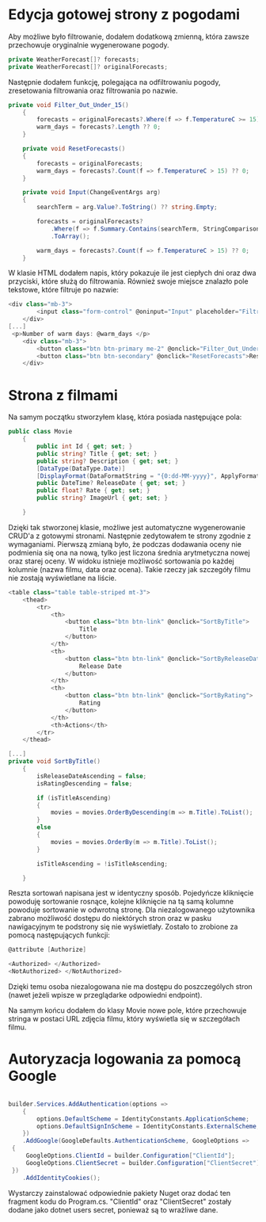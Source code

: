 # Edycja gotowej strony z pogodami

Aby możliwe było filtrowanie, dodałem dodatkową zmienną, która zawsze przechowuje oryginalnie wygenerowane pogody.
```C#
private WeatherForecast[]? forecasts;
private WeatherForecast[]? originalForecasts;
```
Następnie dodałem funkcję, polegająca na odfiltrowaniu pogody, zresetowania filtrowania oraz filtrowania po nazwie.
```C#
private void Filter_Out_Under_15()
    {
        forecasts = originalForecasts?.Where(f => f.TemperatureC >= 15).ToArray();
        warm_days = forecasts?.Length ?? 0;
    }

    private void ResetForecasts()
    {
        forecasts = originalForecasts;
        warm_days = forecasts?.Count(f => f.TemperatureC > 15) ?? 0;
    }

    private void Input(ChangeEventArgs arg)
    {
        searchTerm = arg.Value?.ToString() ?? string.Empty;

        forecasts = originalForecasts?
            .Where(f => f.Summary.Contains(searchTerm, StringComparison.OrdinalIgnoreCase))
            .ToArray();

        warm_days = forecasts?.Count(f => f.TemperatureC > 15) ?? 0;
    }
```

W klasie HTML dodałem napis, który pokazuje ile jest ciepłych dni oraz dwa przyciski, które służą do filtrowania. Również swoje miejsce znalazło pole tekstowe, które filtruje po nazwie:
```C#
<div class="mb-3">
        <input class="form-control" @oninput="Input" placeholder="Filtruj po nazwie (Summary)" />
    </div>
[...]
 <p>Number of warm days: @warm_days </p>
    <div class="mb-3">
        <button class="btn btn-primary me-2" @onclick="Filter_Out_Under_15">Pokaż tylko dni ≥ 15°C</button>
        <button class="btn btn-secondary" @onclick="ResetForecasts">Resetuj</button>
    </div>

```

# Strona z filmami
Na samym początku stworzyłem klasę, która posiada następujące pola:

```C#
public class Movie
    {
        public int Id { get; set; }
        public string? Title { get; set; }
        public string? Description { get; set; }
        [DataType(DataType.Date)]
        [DisplayFormat(DataFormatString = "{0:dd-MM-yyyy}", ApplyFormatInEditMode = true)]
        public DateTime? ReleaseDate { get; set; }
        public float? Rate { get; set; }
        public string? ImageUrl { get; set; }

    }
```
Dzięki tak stworzonej klasie, możliwe jest automatyczne wygenerowanie CRUD'a z gotowymi stronami. Następnie zedytowałem te strony zgodnie z wymaganiami.
Pierwszą zmianą było, że podczas dodawania oceny nie podmienia się ona na nową, tylko jest liczona średnia arytmetyczna nowej oraz starej oceny.
W widoku istnieje możliwość sortowania po każdej kolumnie (nazwa filmu, data oraz ocena). Takie rzeczy jak szczegóły filmu nie zostają wyświetlane na liście.
```C#
<table class="table table-striped mt-3">
    <thead>
        <tr>
            <th>
                <button class="btn btn-link" @onclick="SortByTitle">
                    Title
                </button>
            </th>
            <th>
                <button class="btn btn-link" @onclick="SortByReleaseDate">
                    Release Date
                </button>
            </th>
            <th>
                <button class="btn btn-link" @onclick="SortByRating">
                    Rating
                </button>
            </th>
            <th>Actions</th>
        </tr>
    </thead>

[...]
private void SortByTitle()
    {
        isReleaseDateAscending = false;
        isRatingDescending = false;

        if (isTitleAscending)
        {
            movies = movies.OrderByDescending(m => m.Title).ToList();
        }
        else
        {
            movies = movies.OrderBy(m => m.Title).ToList();
        }

        isTitleAscending = !isTitleAscending;

    }
```
Reszta sortowań napisana jest w identyczny sposób. Pojedyńcze kliknięcie powoduję sortowanie rosnące, kolejne kliknięcie na tą samą kolumne powoduje sortowanie w odwrotną stronę.
Dla niezalogowanego użytownika zabrano możliwość dostępu do niektórych stron oraz w pasku nawigacyjnym te podstrony się nie wyświetlały.
Zostało to zrobione za pomocą następujących funkcji:
```C#
@attribute [Authorize]

<Authorized> </Authorized>
<NotAuthorized> </NotAuthorized>
```
Dzięki temu osoba niezalogowana nie ma dostępu do poszczególych stron (nawet jeżeli wpisze w przeglądarke odpowiedni endpoint).

Na samym końcu dodałem do klasy Movie nowe pole, które przechowuje stringa w postaci URL zdjęcia filmu, który wyświetla się w szczegółach filmu.
# Autoryzacja logowania za pomocą Google
```C#

builder.Services.AddAuthentication(options =>
    {
        options.DefaultScheme = IdentityConstants.ApplicationScheme;
        options.DefaultSignInScheme = IdentityConstants.ExternalScheme;
    })
    .AddGoogle(GoogleDefaults.AuthenticationScheme, GoogleOptions =>
 {
     GoogleOptions.ClientId = builder.Configuration["ClientId"];
     GoogleOptions.ClientSecret = builder.Configuration["ClientSecret"];
 })
    .AddIdentityCookies();

```
Wystarczy zainstalować odpowiednie pakiety Nuget oraz dodać ten fragment kodu do Program.cs. "ClientId" oraz "ClientSecret" zostały dodane jako dotnet users secret, ponieważ są to wrażliwe dane.
